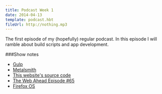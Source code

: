 ```yaml
---
title: Podcast Week 1
date: 2014-04-13
template: podcast.hbt
fileUrl: http://nothing.mp3
---
```

The first episode of my (hopefully) regular podcast. In this episode I will ramble about build scripts and app development.

###Show notes

- [Gulp](http://gulpjs.com/)
- [Metalsmith](http://www.metalsmith.io/)
- [This website's source code](https://github.com/RobinThrift/RobinThrift.com)
- [The Web Ahead Episode #65](http://5by5.tv/webahead/65)
- [Firefox OS](https://www.mozilla.org/en-US/firefox/os/)
